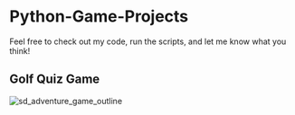 # Python-Game-Projects
Feel free to check out my code, run the scripts, and let me know what you think!

## Golf Quiz Game
![sd_adventure_game_outline](https://user-images.githubusercontent.com/121319535/234330611-2c2622de-1ebb-4e6e-bd54-e5e99802b048.jpg)
